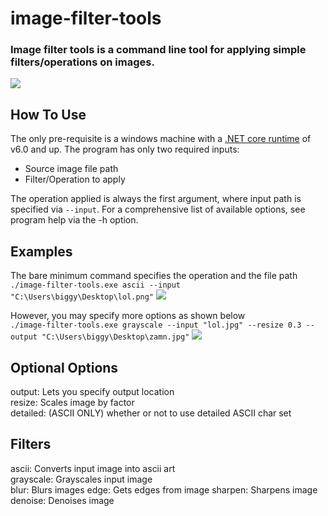 # image-filter-tools

### Image filter tools is a command line tool for applying simple filters/operations on images.

<img src="https://i.imgur.com/gbZFbD6.jpg"/> 
 
 
## How To Use
The only pre-requisite is a windows machine with a [.NET core runtime](https://dotnet.microsoft.com/en-us/download) of v6.0 and up.
The program has only two required inputs:
* Source image file path
* Filter/Operation to apply

The operation applied is always the first argument, where input path is specified via `--input`.
For a comprehensive list of available options, see program help via the -h option.

## Examples

The bare minimum command specifies the operation and the file path  
`./image-filter-tools.exe ascii --input "C:\Users\biggy\Desktop\lol.png"`
<img src="https://i.imgur.com/JW9OXdZ.png">

However, you may specify more options as shown below  
`./image-filter-tools.exe grayscale --input "lol.jpg" --resize 0.3 --output "C:\Users\biggy\Desktop\zamn.jpg"`
<img src="https://i.imgur.com/TqFM97i.jpg">

## Optional Options

output: Lets you specify output location  
resize: Scales image by factor  
detailed: (ASCII ONLY) whether or not to use detailed ASCII char set

## Filters

ascii: Converts input image into ascii art  
grayscale: Grayscales input image  
blur: Blurs images
edge: Gets edges from image
sharpen: Sharpens image
denoise: Denoises image
